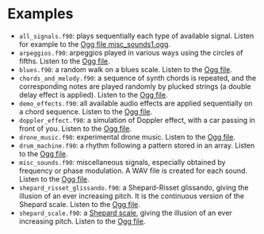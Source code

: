 # Examples

- `all_signals.f90`: plays sequentially each type of available signal. Listen for example to the [Ogg file misc_sounds1.ogg](http://magnin.plil.net/IMG/ForSynth/misc_sounds1.ogg).
- `arpeggios.f90`: arpeggios played in various ways using the circles of fifths. Listen to the [Ogg file](http://magnin.plil.net/IMG/ForSynth/arpeggios.ogg).
- `blues.f90`: a random walk on a blues scale. Listen to the [Ogg file](http://magnin.plil.net/IMG/ForSynth/blues.ogg).
- `chords_and_melody.f90`: a sequence of synth chords is repeated, and the corresponding notes are played randomly by plucked strings (a double delay effect is applied). Listen to the [Ogg file](http://magnin.plil.net/IMG/ForSynth/chords_and_melody.ogg).
- `demo_effects.f90`: all available audio effects are applied sequentially on a chord sequence. Listen to the [Ogg file](http://magnin.plil.net/IMG/ForSynth/demo_effects.ogg).
- `doppler_effect.f90`: a simulation of Doppler effect, with a car passing in front of you. Listen to the [Ogg file](http://magnin.plil.net/IMG/ForSynth/doppler_effect.ogg).
- `drone_music.f90`: experimental drone music. Listen to the [Ogg file](http://magnin.plil.net/IMG/ForSynth/drone_music.ogg).
- `drum_machine.f90`: a rhythm following a pattern stored in an array. Listen to the [Ogg file](http://magnin.plil.net/IMG/ForSynth/drum_machine.ogg).
- `misc_sounds.f90`: miscellaneous signals, especially obtained by frequency or phase modulation. A WAV file is created for each sound. Listen to the [Ogg file](http://magnin.plil.net/IMG/ForSynth/misc_sounds.ogg).
- `shepard_risset_glissando.f90`: a Shepard-Risset glissando, giving the illusion of an ever increasing pitch. It is the continuous version of the Shepard scale. Listen to the [Ogg file](http://magnin.plil.net/IMG/ForSynth/shepard_risset_glissando.ogg).
- `shepard_scale.f90`: a [Shepard scale](https://en.wikipedia.org/wiki/Shepard_tone), giving the illusion of an ever increasing pitch. Listen to the [Ogg file](http://magnin.plil.net/IMG/ForSynth/shepard_scale.ogg).
